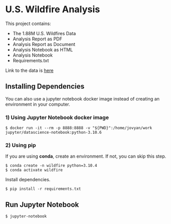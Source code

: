 # U.S. Wildfire Analysis
This project contains:
<ul>
    <li>The 1.88M U.S. Wildfires Data</li>
    <li>Analysis Report as PDF</li>
    <li>Analysis Report as Document</li>
    <li>Analysis Notebook as HTML</li>
    <li>Analysis Notebook</li>
    <li>Requirements.txt</li>
</ul>

Link to the data is [here](https://www.kaggle.com/datasets/rtatman/188-million-us-wildfires?resource=download)

## Installing Dependencies
You can also use a jupyter notebook docker image instead of creating an environment in your computer.
### 1) Using Jupyter Notebook docker image

```shell
$ docker run -it --rm -p 8888:8888 -v "${PWD}":/home/jovyan/work jupyter/datascience-notebook:python-3.10.6
```

### 2) Using pip
If you are using <b>conda</b>, create an environment. If not, you can skip this step.
```shell
$ conda create -n wildfire python=3.10.4
$ conda activate wildfire
```

Install dependencies.
```shell
$ pip install -r requirements.txt
```

## Run Jupyter Notebook
```shell
$ jupyter-notebook
```
